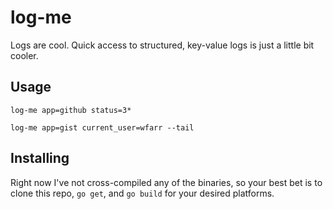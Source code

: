 # log-me

Logs are cool. Quick access to structured, key-value logs is just a little bit cooler.

## Usage

```
log-me app=github status=3*

log-me app=gist current_user=wfarr --tail
```

## Installing

Right now I've not cross-compiled any of the binaries, so your best bet is to clone this repo, `go get`, and `go build` for your desired platforms.
